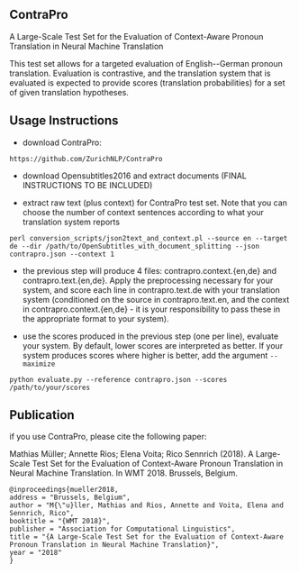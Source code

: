 ContraPro
---------

A Large-Scale Test Set for the Evaluation of Context-Aware Pronoun Translation in Neural Machine Translation

This test set allows for a targeted evaluation of English--German pronoun translation.
Evaluation is contrastive, and the translation system that is evaluated is expected to provide scores (translation probabilities) for a set of given translation hypotheses.

Usage Instructions
------------------

- download ContraPro:

`https://github.com/ZurichNLP/ContraPro`

- download Opensubtitles2016 and extract documents (FINAL INSTRUCTIONS TO BE INCLUDED)

- extract raw text (plus context) for ContraPro test set. Note that you can choose the number of context sentences according to what your translation system reports

`perl conversion_scripts/json2text_and_context.pl --source en --target de --dir /path/to/OpenSubtitles_with_document_splitting --json contrapro.json --context 1`

- the previous step will produce 4 files: contrapro.context.{en,de} and contrapro.text.{en,de}. Apply the preprocessing necessary for your system, and score each line in contrapro.text.de with your translation system (conditioned on the source in contrapro.text.en, and the context in contrapro.context.{en,de} - it is your responsibility to pass these in the appropriate format to your system).

- use the scores produced in the previous step (one per line), evaluate your system. By default, lower scores are interpreted as better. If your system produces scores where higher is better, add the argument `--maximize`

`python evaluate.py --reference contrapro.json --scores /path/to/your/scores`


Publication
---------

if you use ContraPro, please cite the following paper:

Mathias Müller; Annette Rios; Elena Voita; Rico Sennrich (2018). A Large-Scale Test Set for the Evaluation of Context-Aware Pronoun Translation in Neural Machine Translation. In WMT 2018. Brussels, Belgium. 

```
@inproceedings{mueller2018,
address = "Brussels, Belgium",
author = "M{\"u}ller, Mathias and Rios, Annette and Voita, Elena and Sennrich, Rico",
booktitle = "{WMT 2018}",
publisher = "Association for Computational Linguistics",
title = "{A Large-Scale Test Set for the Evaluation of Context-Aware Pronoun Translation in Neural Machine Translation}",
year = "2018"
}
```
